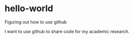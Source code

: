 # hello-world
Figuring out how to use github

I want to use github to share code for my academic research.
